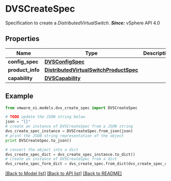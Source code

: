 # DVSCreateSpec

Specification to create a *DistributedVirtualSwitch*.  ***Since:*** vSphere API 4.0 

## Properties
Name | Type | Description | Notes
------------ | ------------- | ------------- | -------------
**config_spec** | [**DVSConfigSpec**](DVSConfigSpec.md) |  | 
**product_info** | [**DistributedVirtualSwitchProductSpec**](DistributedVirtualSwitchProductSpec.md) |  | [optional] 
**capability** | [**DVSCapability**](DVSCapability.md) |  | [optional] 

## Example

```python
from vmware_vi.models.dvs_create_spec import DVSCreateSpec

# TODO update the JSON string below
json = "{}"
# create an instance of DVSCreateSpec from a JSON string
dvs_create_spec_instance = DVSCreateSpec.from_json(json)
# print the JSON string representation of the object
print DVSCreateSpec.to_json()

# convert the object into a dict
dvs_create_spec_dict = dvs_create_spec_instance.to_dict()
# create an instance of DVSCreateSpec from a dict
dvs_create_spec_form_dict = dvs_create_spec.from_dict(dvs_create_spec_dict)
```
[[Back to Model list]](../README.md#documentation-for-models) [[Back to API list]](../README.md#documentation-for-api-endpoints) [[Back to README]](../README.md)


